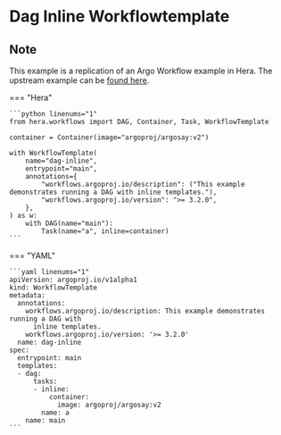 # Dag Inline Workflowtemplate

## Note

This example is a replication of an Argo Workflow example in Hera.
The upstream example can be [found here](https://github.com/argoproj/argo-workflows/blob/main/examples/dag-inline-workflowtemplate.yaml).




=== "Hera"

    ```python linenums="1"
    from hera.workflows import DAG, Container, Task, WorkflowTemplate

    container = Container(image="argoproj/argosay:v2")

    with WorkflowTemplate(
        name="dag-inline",
        entrypoint="main",
        annotations={
            "workflows.argoproj.io/description": ("This example demonstrates running a DAG with inline templates."),
            "workflows.argoproj.io/version": ">= 3.2.0",
        },
    ) as w:
        with DAG(name="main"):
            Task(name="a", inline=container)
    ```

=== "YAML"

    ```yaml linenums="1"
    apiVersion: argoproj.io/v1alpha1
    kind: WorkflowTemplate
    metadata:
      annotations:
        workflows.argoproj.io/description: This example demonstrates running a DAG with
          inline templates.
        workflows.argoproj.io/version: '>= 3.2.0'
      name: dag-inline
    spec:
      entrypoint: main
      templates:
      - dag:
          tasks:
          - inline:
              container:
                image: argoproj/argosay:v2
            name: a
        name: main
    ```

